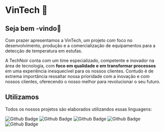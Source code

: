 <h1> VinTech 🍇</h1>

## Seja bem -vindo👋


<!--

**Here are some ideas to get you started:**

🙋‍♀️ A short introduction - what is your organization all about?
🌈 Contribution guidelines - how can the community get involved?
👩‍💻 Useful resources - where can the community find your docs? Is there anything else the community should know?
🍿 Fun facts - what does your team eat for breakfast?
🧙 Remember, you can do mighty things with the power of [Markdown](https://docs.github.com/github/writing-on-github/getting-started-with-writing-and-formatting-on-github/basic-writing-and-formatting-syntax)
-->
<p>Com prazer apresentamos a VinTech, um projeto com foco no desenvolvimento, produção e a comercialização de  equipamentos para a detecção de temperatura em estufas.</p>
<p>A TechNoir conta com um time especializado, competente e inovador na área de tecnologia, com <b>foco em qualidade e em transformar processos</b> em uma experiência inesquecível para os nossos clientes. Contudo é de extrema importância ressaltar nossa prioridade com a inovação e com nossos clientes, oferecendo o nosso melhor para revolucionar o seu futuro.
</p>

<h2>Utilizamos</h2>
<p>Todos os nossos projetos são elaborados utilizandos essas linguagens:</p>

![Github Badge](https://img.shields.io/badge/HTML5-E34F26?style=for-the-badge&logo=html5&logoColor=white)
![Github Badge](https://img.shields.io/badge/CSS3-1572B6?style=for-the-badge&logo=css3&logoColor=white)
![Github Badge](https://img.shields.io/badge/JavaScript-323330?style=for-the-badge&logo=javascript&logoColor=F7DF1E)
![Github Badge](https://img.shields.io/badge/MySQL-005C84?style=for-the-badge&logo=mysql&logoColor=white)
![Github Badge](https://img.shields.io/badge/C%2B%2B-00599C?style=for-the-badge&logo=c%2B%2B&logoColor=white)

